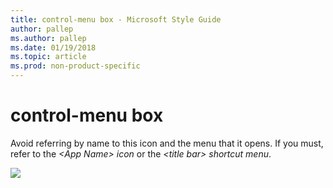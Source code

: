 ```yaml
---
title: control-menu box - Microsoft Style Guide
author: pallep
ms.author: pallep
ms.date: 01/19/2018
ms.topic: article
ms.prod: non-product-specific
---
```


# control-menu box

Avoid referring by name to this icon and the menu that it opens. If you must, refer to the *\<App Name\> icon* or the *\<title bar\> shortcut menu*.

![](media/control-menu-box/1955337661.PNG)
